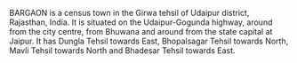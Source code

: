 BARGAON is a census town in the Girwa tehsil of Udaipur district, Rajasthan, India. It is situated on the Udaipur-Gogunda highway, around from the city centre, from Bhuwana and around from the state capital at Jaipur. It has Dungla Tehsil towards East, Bhopalsagar Tehsil towards North, Mavli Tehsil towards North and Bhadesar Tehsil towards East.
